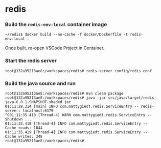 # redis

### Build the `redis-env:local` container image
```
~/redis$ docker build --no-cache -f docker/Dockerfile -t redis-env:local .
```
Once built, re-open VSCode Project in Container.

### Start the redis server
```
root@132a95213ae8:/workspaces/redis# redis-server config/redis.conf
```

### Build the java source and run
```
root@132a95213ae8:/workspaces/redis# mvn clean package
root@132a95213ae8:/workspaces/redis# java -jar src/java/target/redis-java-0.0.1-SNAPSHOT-shaded.jar
01:11:29.314 [main] INFO com.mattygiedt.redis.ServiceEntry -- redis-server: localhost:6379
^C01:11:35.418 [Thread-4] WARN com.mattygiedt.redis.ServiceEntry -- Shutdown ...
01:11:35.418 [Thread-4] INFO com.mattygiedt.redis.ServiceEntry -- Cache reads: 1044
01:11:35.419 [Thread-4] INFO com.mattygiedt.redis.ServiceEntry -- Cache writes: 348
root@132a95213ae8:/workspaces/redis#
```
